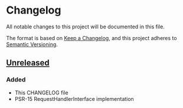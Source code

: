 # Changelog

All notable changes to this project will be documented in this file.

The format is based on [Keep a Changelog](https://keepachangelog.com/en/1.0.0/),
and this project adheres to [Semantic Versioning](https://semver.org/spec/v2.0.0.html).

## [Unreleased]

### Added

- This CHANGELOG file
- PSR-15 RequestHandlerInterface implementation

[unreleased]: https://github.com/procurios/JsonRpc/compare/v1.0-beta...2.0

[v1.0-beta]: https://github.com/procurios/JsonRpc/releases/tag/v1.0-beta
